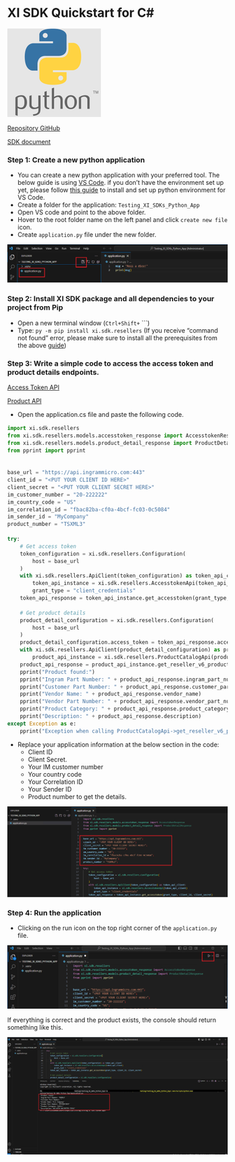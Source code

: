# XI SDK Quickstart for C#

![Pyton icon](./assets/images/python-icon.png)

[Repository GitHub](https://github.com/ingrammicro-xvantage/xi-sdk-resellers-python)

[SDK document](https://github.com/ingrammicro-xvantage/xi-sdk-resellers-python/tree/main/docs)

### Step 1: Create a new python application 
* You can create a new python application with your preferred tool. The below guide is using [VS Code](https://code.visualstudio.com/Download). if you don’t have the environment set up yet, please follow [this guide](https://code.visualstudio.com/docs/python/python-tutorial) to install and set up python environment for VS Code.
* Create a folder for the application: `Testing_XI_SDKs_Python_App`
* Open VS code and point to the above folder.
* Hover to the root folder name on the left panel and click `create new file` icon.
* Create `application.py` file under the new folder.

![quickstart-new-project](./assets/images/quickstart-new-project.png)

### Step 2: Install XI SDK package and all dependencies to your project from Pip

* Open a new terminal window (`Ctrl+Shift+` ```)
* Type: `py -m pip install xi.sdk.resellers` (If you receive “command not found” error, please make sure to install all the prerequisites from the above [guide](https://code.visualstudio.com/docs/python/python-tutorial))

### Step 3: Write a simple code to access the access token and product details endpoints.

[Access Token API](https://github.com/ingrammicro-xvantage/xi-sdk-resellers-python/blob/main/docs/AccesstokenApi.md#getaccesstoken)

[Product API](https://github.com/ingrammicro-xvantage/xi-sdk-resellers-python/blob/main/docs/ProductCatalogApi.md)

* Open the application.cs file and paste the following code.

```python
import xi.sdk.resellers
from xi.sdk.resellers.models.accesstoken_response import AccesstokenResponse
from xi.sdk.resellers.models.product_detail_response import ProductDetailResponse
from pprint import pprint


base_url = "https://api.ingrammicro.com:443"
client_id = "<PUT YOUR CLIENT ID HERE>"
client_secret = "<PUT YOUR CLIENT SECRET HERE>"
im_customer_number = "20-222222"
im_country_code = "US"
im_correlation_id = "fbac82ba-cf0a-4bcf-fc03-0c5084"
im_sender_id = "MyCompany"
product_number = "TSXML3"

try:
    # Get access token
    token_configuration = xi.sdk.resellers.Configuration(
        host = base_url
    )
    with xi.sdk.resellers.ApiClient(token_configuration) as token_api_client:
        token_api_instance = xi.sdk.resellers.AccesstokenApi(token_api_client)
        grant_type = "client_credentials"
    token_api_response = token_api_instance.get_accesstoken(grant_type, client_id, client_secret)

    # Get product details
    product_detail_configuration = xi.sdk.resellers.Configuration(
        host = base_url
    )
    product_detail_configuration.access_token = token_api_response.access_token
    with xi.sdk.resellers.ApiClient(product_detail_configuration) as product_api_client:
        product_api_instance = xi.sdk.resellers.ProductCatalogApi(product_api_client)
    product_api_response = product_api_instance.get_reseller_v6_productdetail(product_number, im_customer_number, im_country_code, im_correlation_id, im_sender_id=im_sender_id)
    pprint("Product found:")
    pprint("Ingram Part Number: " + product_api_response.ingram_part_number)
    pprint("Customer Part Number: " + product_api_response.customer_part_number)
    pprint("Vendor Name: " + product_api_response.vendor_name)
    pprint("Vendor Part Number: " + product_api_response.vendor_part_number)
    pprint("Product Category: " + product_api_response.product_category)
    pprint("Description: " + product_api_response.description)
except Exception as e:
    pprint("Exception when calling ProductCatalogApi->get_reseller_v6_productdetail: %s\n" % e)
```

* Replace your application information at the below section in the code:
    * Client ID 
    * Client Secret.
    * Your IM customer number
    * Your country code
    * Your Correlation ID
    * Your Sender ID
    * Product number to get the details.

![Code client info](./assets/images/quickstart-code-client-info.png)

### Step 4: Run the application

* Clicking on the run icon on the top right corner of the `application.py` file.

![Run code](./assets/images/quickstart-code-run.png)

If everything is correct and the product exists, the console should return something like this.

![Run code](./assets/images/quickstart-run-success.png)

 